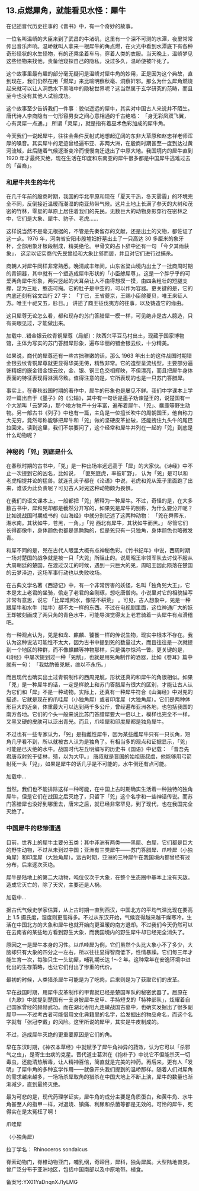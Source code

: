 ## 13.点燃犀角，就能看见水怪：犀牛
在记述晋代历史往事的《晋书》中，有一个奇妙的故事。



一位名叫温峤的大臣来到了武昌的牛渚矶，这里有一个深不可测的水潭，夜里常常传出音乐声响。温峤就叫人拿来一根犀牛的角点燃，在火光中看到水潭底下有各种奇形怪状的水生怪物，有的还乘坐着车马，穿着人类的衣服。当天晚上，温峤梦见这些怪物来找他，责备他窥探自己的隐私，没过多久，温峤便被吓死了。



这个故事里最有趣的部分毫无疑问是温峤对犀牛角的妙用，正是因为这个典故，直到现在，我们仍然在用「燃犀」来比喻明察秋毫、洞察奸邪。那么为什么犀角燃烧起来就可以让人洞悉水下黑暗中的隐秘世界呢？这当然属于玄学研究的范畴，而且至今也没有其他人试验成功。



这个故事至少告诉我们一件事：貌似遥远的犀牛，其实对中国古人来说并不陌生。唐代诗人李商隐有一句形容男女之间心意相通的千古绝唱：
 「身无彩凤双飞翼，心有灵犀一点通。」
 所谓「灵犀」，就是指有着巫术色彩加成的犀牛角。



今天我们一说起犀牛，往往会条件反射式地想起辽阔的东非大草原和赵忠祥老师浑厚的嗓音。其实犀牛的足迹曾经遍布亚、非两大洲，在殷商时期甚至一度到达过黄河流域，此后随着气候逐渐变冷而慢慢南迁退出了中原大地。我国境内的犀牛直到 1920 年才最终灭绝，现在生活在印度和东南亚的犀牛很多都是中国犀牛逃难过去的「苗裔」。



### 和犀牛共生的年代


在几千年前的殷商时期，我国的华北平原和现在「夏天干热，冬天雾霾」的环境完全不同，反倒接近温暖而潮湿的南亚热带气候。这片土地上长满了参天的大树和茂密的竹林，零星的草原上居住着我们的先民。无数巨大的动物身影穿行在密林之中，它们是大象、犀牛、豹子、老虎……



这样说当然不是毫无根据的，不管是先秦留存的文献，还是出土的文物，都佐证了这一点。1976 年，河南省安阳市殷墟妇好墓出土了一只高达 30 多厘米的象牙杯，全部用象牙根段制成，精美绝伦。甲骨文的占卜辞中还有一句
 「今夕其雨获象」，
 这足以证实商代先民曾经和大象比邻而居，并且对它们进行过捕杀。



商朝人对犀牛同样非常熟悉。晚清咸丰年间，山东省梁山境内出土了一批商周时期的青铜器，其中就有一个塑造成犀牛形状的「小臣艅犀尊」。这是一个胖乎乎的可爱两角犀牛形象，两只竖起的大耳朵让人不由得想摸一摸，由四条粗壮的短腿支撑，足为三趾，憨态可掬。它的肚子是中空的，可以作为容器。更关键的是，它的内底还刻有铭文四行 27 字：
 「丁巳，王省夔京，王赐小臣艅夔贝，唯王来征人方。唯王十祀又五，肜日。」
 讲述了商王征伐夷方的往事，以及铸造它的缘由。



这只犀尊无论怎么看，都和现存的苏门答腊犀一模一样，可见绝非是古人臆造，只有亲眼见过，才能做出来。



![]()加载中...错金银云纹青铜犀尊（局部）：陕西兴平豆马村出土，现藏于国家博物馆，主体为写实的苏门答腊犀形象，遍布华丽的错金银云纹，十分精美。
 



如果说，商代的犀尊还有一些古拙稚嫩的话，那么 1963 年出土的这件战国时期错金银云纹青铜犀尊就更显得华美无俦，精致非常。它的造型呈流线型，主要部分遍饰精细的嵌金错金银云纹，金、银、铜三色交相辉映，不但漂亮，而且把犀牛身体表面的特征表现得淋漓尽致。值得注意的是，它所表现的也是一只苏门答腊犀。



事实上，在春秋战国时期的著作中，犀牛的形象也是屡见不鲜。我们中学课本上学过一篇出自于《墨子》的《公输》，其中有一句话是墨子劝谏楚王的，说楚国有一个大湖叫「云梦泽」，那个地方物产十分丰富，遍布着犀牛、「兕」、麋鹿等野生动物。另一部古书《列子》中也有一篇，主角是一位擅长吹牛的周朝国王，他自称力大无穷，竟然号称能够把犀牛和「兕」做的坚硬皮革扯破，还能拽住九头牛的尾巴拉回来。读到这里，我们不禁要问了，这个经常和犀牛并列在一起的「兕」到底是什么动物呢？



### 神秘的「兕」到底是什么


在春秋时期的古书中，「兕」是一种出场率远远高于「犀」的大家伙。《诗经》中不止一次提到它的凶名，比如说，
 「匪兕匪虎，率彼旷野」，
 认为「兕」是可以和老虎相提并论的猛兽。就连孔夫子都在《论语》中说，老虎和兕从笼子里面跑了出来，谁该为此负责呢？可见古人对兕这种动物颇为畏惧。



在我们的语文课本上，一般都把「兕」解释为一种犀牛。不过，奇怪的是，在大多数古书中，犀和兕却都是截然分开写的，如果兕是犀牛的别称，为什么要分开呢？比如说战国时期成书的《山海经》中就分别记述了这两种动物：
 「兕在舜葬东，湘水南。其状如牛，苍黑，一角。」「兕
 西北有犀牛，其状如牛而黑。」
 尽管它们长得都像牛，身体颜色也都是黑黝黝的，但是兕只有一只独角，身体颜色也略微发青。



和犀不同的是，兕在古代人眼里大概有点神秘色彩。《竹书纪年》中说，西周时期一场对楚国的战争就是被一只「大兕」所阻止的。说周昭王率领军队去讨伐不服从大周朝廷的楚国，在渡过汉江的时候，遇到一只巨大的兕，周昭王因此陨落在楚国的云梦泽边，这场军事行动也以失败收场。



在古典文学名著《西游记》中，有一个非常厉害的妖怪，名叫「独角兕大王」，它本是太上老君的坐骑，偷走了老君的金刚琢，想吃唐僧肉。小说里对它的相貌描写非常有意思，说它
 「比犀难照水，像牯不耕荒」
 。可见，古人想象中，兕是一种跟犀牛和水牛（牯牛）都不太一样的东西。不过在电视剧里面，这位神通广大的妖王却被刻画成了两只角的青色水牛，可能导演觉得太上老君骑着一头犀牛有点滑稽吧。



有一种观点认为，兕是和龙、麒麟、饕餮一样的传说生物，现实中根本不存在。我认为这种说法可能性不太大，因为古书中提到兕的数量过大，而且往往是一次就提到一个地区的种群，而不像麒麟等神物那样，只是偶尔惊鸿一瞥。更关键的是，《诗经》中屡次提到过一种「兕觥」，也就是用兕角制作的酒器，比如《卷耳》篇中就有一句：
 「我姑酌彼兕觥，维以不永伤。」
 



而且现代也确实出土过青铜制作的西周兕觥，形状还真的和犀牛的角很相似。如果「兕」是一种犀牛的话，一定是样貌上和苏门答腊犀有很大的区别，才能让古人认为它们和「犀」不是一种动物。实际上，还真有一种犀牛符合《山海经》中对兕的描述，它就是现在的爪哇犀（小独角犀）或者印度犀（大独角犀）。它们是两种体形巨大的近亲，体重最大可以达到两千多公斤，曾经遍布亚洲各地，也包括我国的南方各地。它们的个头一般来说比苏门答腊犀要大一倍以上，模样也完全不一样，又黑又硬的皮肤可以泛出青光。而且，爪哇犀和印度犀都是独角犀牛。



不过也有一些专家认为，「兕」是指雌性犀牛，因为某些雌犀牛只有一只长角，短角几乎看不到，所以就被古人认为是独角了。有相当多的观点和证据显示，「兕」可能是已灭绝的水牛。战国时代左丘明编写的历史书《国语》中记载：
 「昔吾先君唐叔射兕于徒林，殪，以为大甲。」
 唐叔就是晋国的始祖唐叔虞，他能够用弓箭射死一头「兕」，如果是犀牛的话几乎是不可能的，水牛倒还有点可能。



![]()加载中...

当然，我们也不能排除这样一种可能，在中国上古时期确实生活着一种独特的独角犀牛，但是它们在战国之后灭绝了，只留下「兕」这个名字和一些神话传说。而苏门答腊犀也没好到哪里去，唐宋之后，就已经非常罕见，到了现代，也在我国完全灭绝了。



### 中国犀牛的悲惨遭遇


目前，世界上的犀牛主要分五类：其中非洲有两类——黑犀、白犀，它们都是巨大的野生动物，不过从未到过中国；亚洲有三类犀牛——苏门答腊犀、爪哇犀（小独角犀）和印度犀（大独角犀）。远古时期，亚洲的三种犀牛在我国境内都曾经有过分布，后来逐次灭绝。



犀牛是陆地上的第二大动物，吨位仅次于大象，在整个生态圈中基本上没有天敌。造成它灭亡的，除了天灾，主要还是人祸。



![]()加载中...

据古代气候史学家估算，从上古时期一直到西汉，中国北方的平均气温比现在要高上 1.5 摄氏度，湿度则更高得多。不过从东汉开始，气候变得越来越干燥寒冷，生活在中国北方的大象和犀牛也就开始向更温暖的南方退却。不过我们今天仍然可以在云南省的某些地方看到野生大象，而我国境内的野生犀牛却已经完全消失了。



原因之一是犀牛本身的习性。以爪哇犀为例，它们虽然个头比大象小不了多少，大脑却只有大象的四分之一左右，所以往往显得智商低下，性情暴躁。它们每三年才能生育一次，每胎只生一头幼犀，哺乳期长达 1～2 年。这种常年在安逸环境中进化出的生存策略，也让它们付出了惨重的代价。



最初的时候，人类猎杀犀牛可能是为了吃肉，后来则是为了获取它们的皮革。



早在战国时期，用犀牛皮革制作的甲胄就已经是楚国军队的秘密武器了。屈原在《九歌》中就提到楚国有一支身披犀牛皮甲、手持短戈的「特种部队」，炫耀着自己国家曾经的赫赫武功。而在湖北枣阳九连礅战国古墓中，也确实发掘出了很多副犀甲——不过考古者可能借用文化典籍里的名字，给发掘出的物品命名，而这个名字就有「张冠李戴」的风险。这里所说的犀甲，其实是牛皮制成的。



不过，造成犀牛灭绝的更重要原因是它们的角。



早在东汉时期，《神农本草经》中就赋予了犀牛角神异的药效，认为它可以「杀邪气之虫」，是寄生虫病的克星。晋代道士葛洪在《抱朴子》中说它不但能杀灭一切毒虫，还能清热解毒，让人精神百倍，简直就是完美的神药。再后来，更有人「发明」了犀牛角的多种玄学作用——就像开头我们提到的温峤那样。随着人们对犀角的需求越来越多，一场场杀犀取角的猎杀在中国大地上不断上演，犀牛的数量也渐渐减少，直到最终灭绝。



最为可悲的是，现代药理学证实，犀牛角的成分主要是角质蛋白，和黄牛角、水牛角甚至人的指甲一样，对退烧、镇痛、利尿和杀菌等都是无效的。可怜的犀牛，死得实在是太冤枉了啊！



 爪哇犀
 

 （小独角犀）
 

拉丁学名：
  Rhinoceros sondaicus
 

脊索动物门，脊椎动物亚门，哺乳纲，奇蹄目，犀科，独角犀属。大型陆地兽类，曾广泛分布于亚洲地区，包括中国南部以及中原地带。植食。
 



备案号:YX01YaDnqnXJ1yLMG

